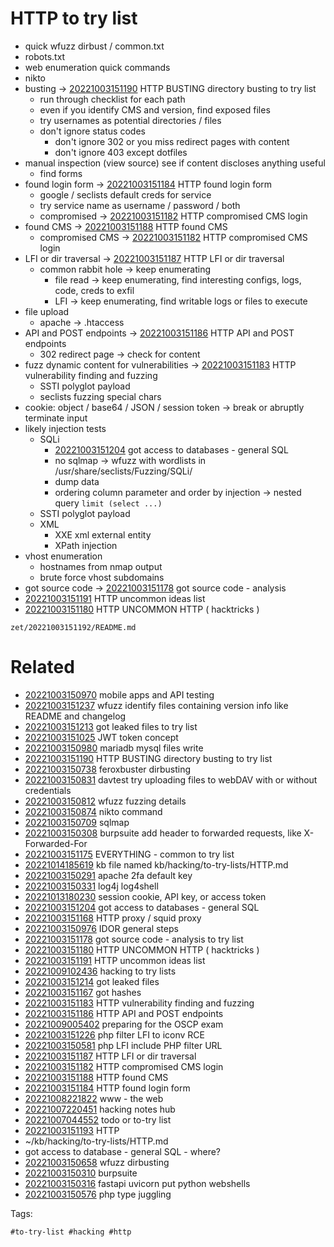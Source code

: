 # HTTP to try list
- quick wfuzz dirbust / common.txt
- robots.txt
- web enumeration quick commands
- nikto
- busting -> [20221003151190](/zet/20221003151190/README.md) HTTP BUSTING directory busting to try list
  - run through checklist for each path
  - even if you identify CMS and version, find exposed files
  - try usernames as potential directories / files
  - don't ignore status codes
    - don't ignore 302 or you miss redirect pages with content
    - don't ignore 403 except dotfiles
- manual inspection (view source) see if content discloses anything useful
  - find forms
- found login form -> [20221003151184](/zet/20221003151184/README.md) HTTP found login form
  - google / seclists default creds for service
  - try service name as username / password / both
  - compromised -> [20221003151182](/zet/20221003151182/README.md) HTTP compromised CMS login
- found CMS -> [20221003151188](/zet/20221003151188/README.md) HTTP found CMS
  - compromised CMS -> [20221003151182](/zet/20221003151182/README.md) HTTP compromised CMS login
- LFI or dir traversal -> [20221003151187](/zet/20221003151187/README.md) HTTP LFI or dir traversal
  - common rabbit hole -> keep enumerating
    - file read -> keep enumerating, find interesting configs, logs, code, creds to exfil
    - LFI -> keep enumerating, find writable logs or files to execute
- file upload
  - apache -> .htaccess
- API and POST endpoints -> [20221003151186](/zet/20221003151186/README.md) HTTP API and POST endpoints
  - 302 redirect page -> check for content
- fuzz dynamic content for vulnerabilities -> [20221003151183](/zet/20221003151183/README.md) HTTP vulnerability finding and fuzzing
  - SSTI polyglot payload
  - seclists fuzzing special chars
- cookie: object / base64 / JSON / session token -> break or abruptly terminate input
- likely injection tests
  - SQLi
    - [20221003151204](/zet/20221003151204/README.md) got access to databases - general SQL
    - no sqlmap -> wfuzz with wordlists in /usr/share/seclists/Fuzzing/SQLi/
    - dump data
    - ordering column parameter and order by injection -> nested query `limit (select ...)`
  - SSTI polyglot payload
  - XML
    - XXE xml external entity
    - XPath injection
- vhost enumeration
  - hostnames from nmap output
  - brute force vhost subdomains
- got source code -> [20221003151178](/zet/20221003151178/README.md) got source code - analysis
- [20221003151191](/zet/20221003151191/README.md) HTTP uncommon ideas list
- [20221003151180](/zet/20221003151180/README.md) HTTP UNCOMMON HTTP ( hacktricks )

` zet/20221003151192/README.md `

# Related

- [20221003150970](/zet/20221003150970/README.md) mobile apps and API testing
- [20221003151237](/zet/20221003151237/README.md) wfuzz identify files containing version info like README and changelog
- [20221003151213](/zet/20221003151213/README.md) got leaked files to try list
- [20221003151025](/zet/20221003151025/README.md) JWT token concept
- [20221003150980](/zet/20221003150980/README.md) mariadb mysql files write
- [20221003151190](/zet/20221003151190/README.md) HTTP BUSTING directory busting to try list
- [20221003150738](/zet/20221003150738/README.md) feroxbuster dirbusting
- [20221003150831](/zet/20221003150831/README.md) davtest try uploading files to webDAV with or without credentials
- [20221003150812](/zet/20221003150812/README.md) wfuzz fuzzing details
- [20221003150874](/zet/20221003150874/README.md) nikto command
- [20221003150709](/zet/20221003150709/README.md) sqlmap
- [20221003150308](/zet/20221003150308/README.md) burpsuite add header to forwarded requests, like X-Forwarded-For
- [20221003151175](/zet/20221003151175/README.md) EVERYTHING - common to try list
- [20221014185619](/zet/20221014185619/README.md) kb file named kb/hacking/to-try-lists/HTTP.md
- [20221003150291](/zet/20221003150291/README.md) apache 2fa default key
- [20221003150331](/zet/20221003150331/README.md) log4j log4shell
- [20221013180230](/zet/20221013180230/README.md) session cookie, API key, or access token
- [20221003151204](/zet/20221003151204/README.md) got access to databases - general SQL
- [20221003151168](/zet/20221003151168/README.md) HTTP proxy / squid proxy
- [20221003150976](/zet/20221003150976/README.md) IDOR general steps
- [20221003151178](/zet/20221003151178/README.md) got source code - analysis to try list
- [20221003151180](/zet/20221003151180/README.md) HTTP UNCOMMON HTTP ( hacktricks )
- [20221003151191](/zet/20221003151191/README.md) HTTP uncommon ideas list
- [20221009102436](/zet/20221009102436/README.md) hacking to try lists
- [20221003151214](/zet/20221003151214/README.md) got leaked files
- [20221003151167](/zet/20221003151167/README.md) got hashes
- [20221003151183](/zet/20221003151183/README.md) HTTP vulnerability finding and fuzzing
- [20221003151186](/zet/20221003151186/README.md) HTTP API and POST endpoints
- [20221009005402](/zet/20221009005402/README.md) preparing for the OSCP exam
- [20221003151226](/zet/20221003151226/README.md) php filter LFI to iconv RCE
- [20221003150581](/zet/20221003150581/README.md) php LFI include PHP filter URL
- [20221003151187](/zet/20221003151187/README.md) HTTP LFI or dir traversal
- [20221003151182](/zet/20221003151182/README.md) HTTP compromised CMS login
- [20221003151188](/zet/20221003151188/README.md) HTTP found CMS
- [20221003151184](/zet/20221003151184/README.md) HTTP found login form
- [20221008221822](/zet/20221008221822/README.md) www - the web
- [20221007220451](/zet/20221007220451/README.md) hacking notes hub
- [20221007044552](/zet/20221007044552/README.md) todo or to-try list
- [20221003151193](/zet/20221003151193/README.md) HTTP
- ~/kb/hacking/to-try-lists/HTTP.md
- got access to database - general SQL - where?
- [20221003150658](/zet/20221003150658/README.md) wfuzz dirbusting
- [20221003150310](/zet/20221003150310/README.md) burpsuite
- [20221003150316](/zet/20221003150316/README.md) fastapi uvicorn put python webshells
- [20221003150576](/zet/20221003150576/README.md) php type juggling

Tags:

    #to-try-list #hacking #http 
